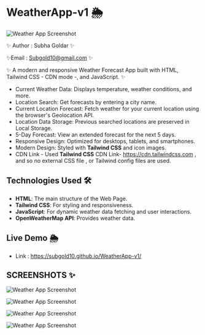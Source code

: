 # WeatherApp-v1 🌦️

![Weather App Screenshot](screenshots/1.png)

✨ Author : Subha Goldar ✨

✨Email : Subgold10@gmail.com ✨

✨ A modern and responsive Weather Forecast App built with HTML, Tailwind CSS - CDN mode -, and JavaScript. ✨

- Current Weather Data: Displays temperature, weather conditions, and more.
- Location Search: Get forecasts by entering a city name.
- Current Location Forecast: Fetch weather for your current location using the browser's Geolocation API.
- Location Data Storage: Previous searched locations are preserved in Local Storage.
- 5-Day Forecast: View an extended forecast for the next 5 days.
- Responsive Design: Optimized for desktops, tablets, and smartphones.
- Modern Design: Styled with **Tailwind CSS** and icon images.
- CDN Link - Used **Tailwind CSS** CDN Link- https://cdn.tailwindcss.com , and so no external CSS file , or Tailwind config files are used.

## Technologies Used 🛠️

- **HTML**: The main structure of the Web Page.
- **Tailwind CSS**: For styling and responsiveness.
- **JavaScript**: For dynamic weather data fetching and user interactions.
- **OpenWeatherMap API**: Provides weather data.

## Live Demo 🌦️

- Link : https://subgold10.github.io/WeatherApp-v1/

## SCREENSHOTS ✨

![Weather App Screenshot](screenshots/2.png)

![Weather App Screenshot](screenshots/3.png)

![Weather App Screenshot](screenshots/4.png)

![Weather App Screenshot](screenshots/5.png)
